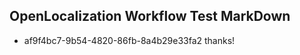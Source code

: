 ## OpenLocalization Workflow Test MarkDown
* af9f4bc7-9b54-4820-86fb-8a4b29e33fa2 thanks!

<!--HONumber=Aug16_HO5-->



